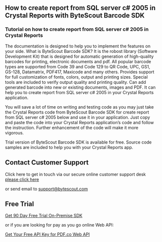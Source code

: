 ## How to create report from SQL server c# 2005 in Crystal Reports with ByteScout Barcode SDK

### Tutorial on how to create report from SQL server c# 2005 in Crystal Reports

The documentation is designed to help you to implement the features on your side. What is ByteScout Barcode SDK? It is the robost library (Software Development Kit) that is designed for automatic generation of high-quality barcodes for printing, electronic documents and pdf. All popular barcode types are supported from Code 39 and Code 129 to QR Code, UPC, GS1, GS-128, Datamatrix, PDF417, Maxicode and many others. Provides support for full customization of fonts, colors, output and printing sizes. Special tools are included to verify output quality and printing quality. Can add generated barcode into new or existing documents, images and PDF. It can help you to create report from SQL server c# 2005 in your Crystal Reports application.

You will save a lot of time on writing and testing code as you may just take the Crystal Reports code from ByteScout Barcode SDK for create report from SQL server c# 2005 below and use it in your application. Just copy and paste the code into your Crystal Reports application’s code and follow the instruction. Further enhancement of the code will make it more vigorous.

Trial version of ByteScout Barcode SDK is available for free. Source code samples are included to help you with your Crystal Reports app.

## Contact Customer Support

Click here to get in touch via our secure online customer support desk [please click here](https://bytescout.zendesk.com/hc/en-us/requests/new?subject=ByteScout%20Barcode%20SDK%20Question)

or send email to [support@bytescout.com](mailto:support@bytescout.com?subject=ByteScout%20Barcode%20SDK%20Question) 

## Free Trial

[Get 90 Day Free Trial On-Premise SDK](https://bytescout.com/download/web-installer?utm_source=github-readme)

or if you are looking for pay as you go online Web API:

[Get Your Free API Key for PDF.co Web API](https://pdf.co/documentation/api?utm_source=github-readme)